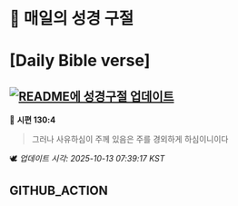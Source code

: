 # 🙏 매일의 성경 구절
# [Daily Bible verse]
## [![README에 성경구절 업데이트](https://github.com/DONGSUKA/first_test/actions/workflows/update-readme-bible.yml/badge.svg)](https://github.com/DONGSUKA/first_test/actions/workflows/update-readme-bible.yml)
<!-- START_BIBLE_VERSE -->
📖 **시편 130:4**
> 그러나 사유하심이 주께 있음은 주를 경외하게 하심이니이다

🕊️ _업데이트 시각: 2025-10-13 07:39:17 KST_
  <!-- END_BIBLE_VERSE -->
## GITHUB_ACTION
